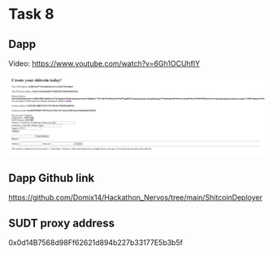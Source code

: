 # Task 8

## Dapp
Video: https://www.youtube.com/watch?v=6Gh1OCUhflY

![](dapp.png)

## Dapp Github link
https://github.com/Domix14/Hackathon_Nervos/tree/main/ShitcoinDeployer

## SUDT proxy address
0x0d14B7568d98Ff62621d894b227b33177E5b3b5f
